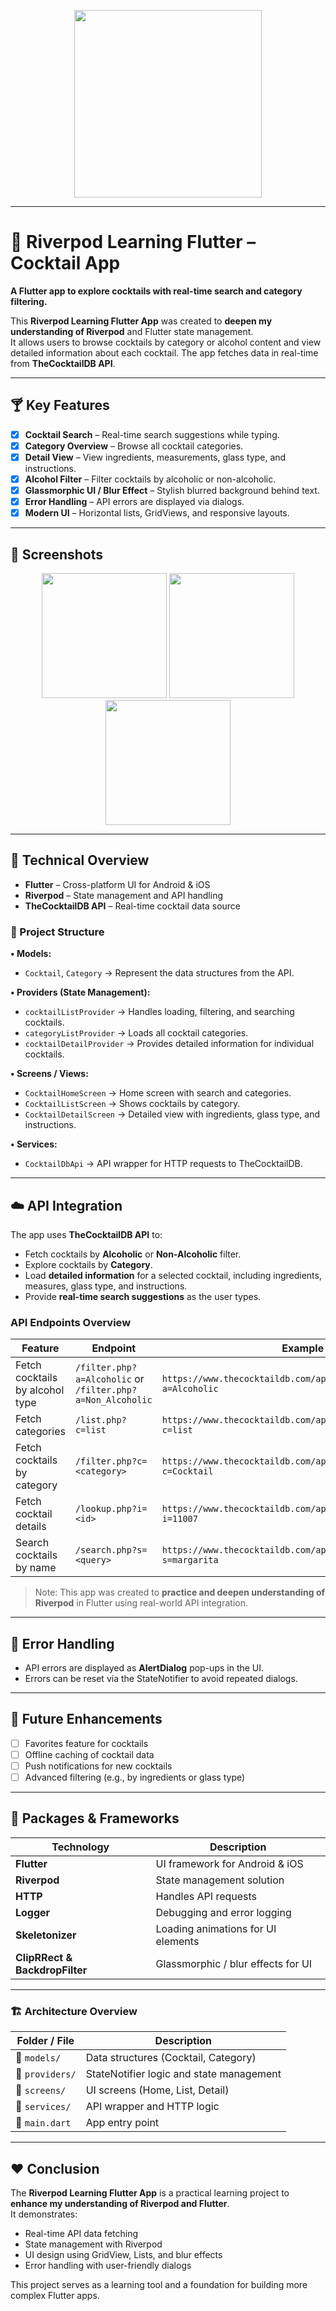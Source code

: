 <p align="center">
 <img src="./img/logo.png" width="300"> 
</p>

---

# 🍹 Riverpod Learning Flutter – Cocktail App

**A Flutter app to explore cocktails with real-time search and category filtering.**

This **Riverpod Learning Flutter App** was created to **deepen my understanding of Riverpod** and Flutter state management.  
It allows users to browse cocktails by category or alcohol content and view detailed information about each cocktail. The app fetches data in real-time from **TheCocktailDB API**.

---

## 🍸 Key Features

- [x] **Cocktail Search** – Real-time search suggestions while typing.  
- [x] **Category Overview** – Browse all cocktail categories.  
- [x] **Detail View** – View ingredients, measurements, glass type, and instructions.  
- [x] **Alcohol Filter** – Filter cocktails by alcoholic or non-alcoholic.  
- [x] **Glassmorphic UI / Blur Effect** – Stylish blurred background behind text.  
- [x] **Error Handling** – API errors are displayed via dialogs.  
- [x] **Modern UI** – Horizontal lists, GridViews, and responsive layouts.  

---

## 📱 Screenshots

<p align="center">
 <img src="./img/cocktail_list.png" width="200"> 
 <img src="./img/cocktail_detail.png" width="200"> 
 <img src="./img/cocktail_search.png" width="200"> 
</p>

---

## 🔧 Technical Overview

- **Flutter** – Cross-platform UI for Android & iOS  
- **Riverpod** – State management and API handling  
- **TheCocktailDB API** – Real-time cocktail data source  

### 📁 Project Structure

**• Models:**  
- `Cocktail`, `Category` → Represent the data structures from the API.

**• Providers (State Management):**  
- `cocktailListProvider` → Handles loading, filtering, and searching cocktails.  
- `categoryListProvider` → Loads all cocktail categories.  
- `cocktailDetailProvider` → Provides detailed information for individual cocktails.

**• Screens / Views:**  
- `CocktailHomeScreen` → Home screen with search and categories.  
- `CocktailListScreen` → Shows cocktails by category.  
- `CocktailDetailScreen` → Detailed view with ingredients, glass type, and instructions.

**• Services:**  
- `CocktailDbApi` → API wrapper for HTTP requests to TheCocktailDB.  

---

## ☁️ API Integration

The app uses **TheCocktailDB API** to:

- Fetch cocktails by **Alcoholic** or **Non-Alcoholic** filter.  
- Explore cocktails by **Category**.  
- Load **detailed information** for a selected cocktail, including ingredients, measures, glass type, and instructions.  
- Provide **real-time search suggestions** as the user types.  

### API Endpoints Overview

| Feature | Endpoint | Example |
|---------|----------|---------|
| Fetch cocktails by alcohol type | `/filter.php?a=Alcoholic` or `/filter.php?a=Non_Alcoholic` | `https://www.thecocktaildb.com/api/json/v1/1/filter.php?a=Alcoholic` |
| Fetch categories | `/list.php?c=list` | `https://www.thecocktaildb.com/api/json/v1/1/list.php?c=list` |
| Fetch cocktails by category | `/filter.php?c=<category>` | `https://www.thecocktaildb.com/api/json/v1/1/filter.php?c=Cocktail` |
| Fetch cocktail details | `/lookup.php?i=<id>` | `https://www.thecocktaildb.com/api/json/v1/1/lookup.php?i=11007` |
| Search cocktails by name | `/search.php?s=<query>` | `https://www.thecocktaildb.com/api/json/v1/1/search.php?s=margarita` |

> Note: This app was created to **practice and deepen understanding of Riverpod** in Flutter using real-world API integration.

---

## 🧪 Error Handling

- API errors are displayed as **AlertDialog** pop-ups in the UI.  
- Errors can be reset via the StateNotifier to avoid repeated dialogs.  

---

## 🚀 Future Enhancements

- [ ] Favorites feature for cocktails  
- [ ] Offline caching of cocktail data  
- [ ] Push notifications for new cocktails  
- [ ] Advanced filtering (e.g., by ingredients or glass type)  

---

## 🧩 Packages & Frameworks

| Technology | Description |
|-------------|--------------|
| **Flutter** | UI framework for Android & iOS |
| **Riverpod** | State management solution |
| **HTTP** | Handles API requests |
| **Logger** | Debugging and error logging |
| **Skeletonizer** | Loading animations for UI elements |
| **ClipRRect & BackdropFilter** | Glassmorphic / blur effects for UI |

---

### 🏗️ Architecture Overview

| Folder / File | Description |
|----------------|--------------|
| 📂 `models/` | Data structures (Cocktail, Category) |
| 📂 `providers/` | StateNotifier logic and state management |
| 📂 `screens/` | UI screens (Home, List, Detail) |
| 📂 `services/` | API wrapper and HTTP logic |
| 📄 `main.dart` | App entry point |

---

## ❤️ Conclusion

The **Riverpod Learning Flutter App** is a practical learning project to **enhance my understanding of Riverpod and Flutter**.  
It demonstrates:

- Real-time API data fetching  
- State management with Riverpod  
- UI design using GridView, Lists, and blur effects  
- Error handling with user-friendly dialogs  

This project serves as a learning tool and a foundation for building more complex Flutter apps.
